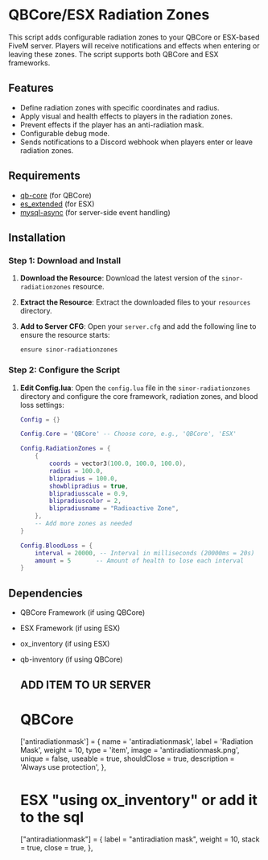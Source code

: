 # QBCore/ESX Radiation Zones

This script adds configurable radiation zones to your QBCore or ESX-based FiveM server. Players will receive notifications and effects when entering or leaving these zones. The script supports both QBCore and ESX frameworks.

## Features

- Define radiation zones with specific coordinates and radius.
- Apply visual and health effects to players in the radiation zones.
- Prevent effects if the player has an anti-radiation mask.
- Configurable debug mode.
- Sends notifications to a Discord webhook when players enter or leave radiation zones.

## Requirements

- [qb-core](https://github.com/qbcore-framework/qb-core) (for QBCore)
- [es_extended](https://github.com/ESX-Org/es_extended) (for ESX)
- [mysql-async](https://github.com/brouznouf/fivem-mysql-async) (for server-side event handling)


## Installation

### Step 1: Download and Install

1. **Download the Resource**: Download the latest version of the `sinor-radiationzones` resource.

2. **Extract the Resource**: Extract the downloaded files to your `resources` directory.

3. **Add to Server CFG**: Open your `server.cfg` and add the following line to ensure the resource starts:
    ```
    ensure sinor-radiationzones
    ```

### Step 2: Configure the Script

1. **Edit Config.lua**: Open the `config.lua` file in the `sinor-radiationzones` directory and configure the core framework, radiation zones, and blood loss settings:
    ```lua
    Config = {}

    Config.Core = 'QBCore' -- Choose core, e.g., 'QBCore', 'ESX'

    Config.RadiationZones = {
        {
            coords = vector3(100.0, 100.0, 100.0),
            radius = 100.0,
            blipradius = 100.0,
            showblipradius = true,
            blipradiusscale = 0.9,
            blipradiuscolor = 2,
            blipradiusname = "Radioactive Zone",
        },
        -- Add more zones as needed
    }

    Config.BloodLoss = {
        interval = 20000, -- Interval in milliseconds (20000ms = 20s)
        amount = 5       -- Amount of health to lose each interval
    }
    ```

## Dependencies

- QBCore Framework (if using QBCore)
- ESX Framework (if using ESX)
- ox_inventory (if using ESX)
- qb-inventory (if using QBCore)

  ## ADD ITEM TO UR SERVER
  # QBCore

  ['antiradiationmask'] = {
    name = 'antiradiationmask',
    label = 'Radiation Mask',
    weight = 10,
    type = 'item',
    image = 'antiradiationmask.png',
    unique = false,
    useable = true,
    shouldClose = true,
    description = 'Always use protection',
},

  # ESX "using ox_inventory" or add it to the sql

	["antiradiationmask"] = {
		label = "antiradiation mask",
		weight = 10,
		stack = true,
		close = true,
	},


